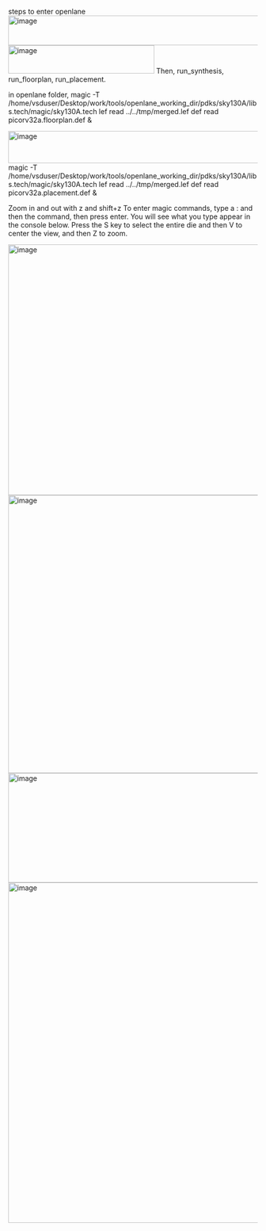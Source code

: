 steps to enter openlane
<img width="705" height="60" alt="image" src="https://github.com/user-attachments/assets/bca31dbe-2563-43d2-a06a-8cc3b14244c6" />
<img width="295" height="57" alt="image" src="https://github.com/user-attachments/assets/1339a04f-5222-4d54-a885-9c5039b48f4e" />
Then, run_synthesis, run_floorplan, run_placement.

in openlane folder, magic -T /home/vsduser/Desktop/work/tools/openlane_working_dir/pdks/sky130A/libs.tech/magic/sky130A.tech lef read ../../tmp/merged.lef def read picorv32a.floorplan.def &

<img width="879" height="65" alt="image" src="https://github.com/user-attachments/assets/dfbc30d6-450d-4131-a66d-dae1cc52468e" />
magic -T /home/vsduser/Desktop/work/tools/openlane_working_dir/pdks/sky130A/libs.tech/magic/sky130A.tech lef read ../../tmp/merged.lef def read picorv32a.placement.def &

Zoom in and out with z and shift+z
To enter magic commands, type a : and then the command, then press enter. You will see what you type appear in the console below. 
Press the S key to select the entire die and then V to center the view, and then Z to zoom.



<img width="568" height="506" alt="image" src="https://github.com/user-attachments/assets/10073026-4aa1-414c-b390-d7e91176874c" />
<img width="559" height="561" alt="image" src="https://github.com/user-attachments/assets/5b17345f-4b7e-443d-90e3-43f8f4518dcb" />
<img width="593" height="221" alt="image" src="https://github.com/user-attachments/assets/2655fe36-a0f9-49c9-8ef9-9ce0ae4b5cff" />
<img width="1003" height="687" alt="image" src="https://github.com/user-attachments/assets/4ed96134-720e-4614-aaa3-a8e63bf3d997" />
